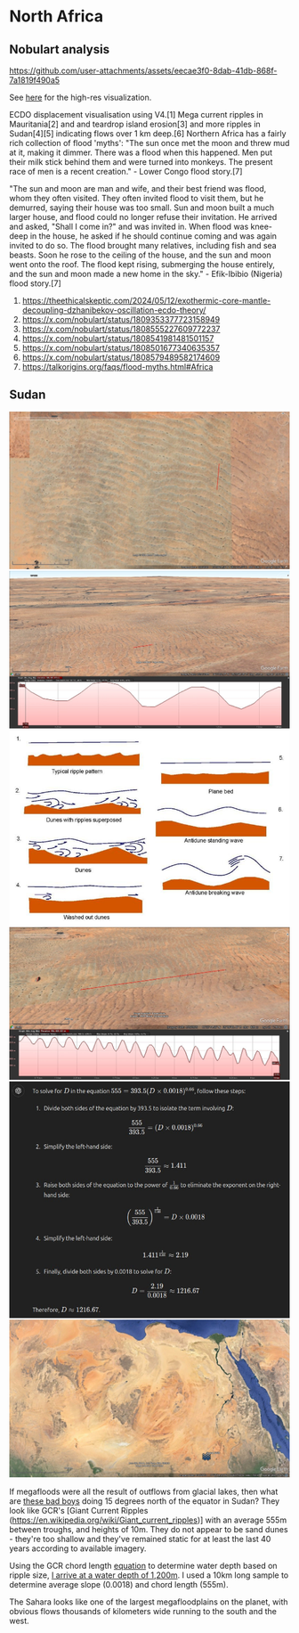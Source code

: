 # North Africa

## Nobulart analysis

https://github.com/user-attachments/assets/eecae3f0-8dab-41db-868f-7a1819f490a5

See [here](https://github.com/sovrynn/ecdo/tree/master/6-LITERATURE-MEDIA/nobulart/ecdo-visualizations) for the high-res visualization.

ECDO displacement visualisation using V4.[1] Mega current ripples in Mauritania[2] and and teardrop island erosion[3] and more ripples in Sudan[4][5] indicating flows over 1 km deep.[6] Northern Africa has a fairly rich collection of flood 'myths': "The sun once met the moon and threw mud at it, making it dimmer. There was a flood when this happened. Men put their milk stick behind them and were turned into monkeys. The present race of men is a recent creation." - Lower Congo flood story.[7]

"The sun and moon are man and wife, and their best friend was flood, whom they often visited. They often invited flood to visit them, but he demurred, saying their house was too small. Sun and moon built a much larger house, and flood could no longer refuse their invitation. He arrived and asked, "Shall I come in?" and was invited in. When flood was knee-deep in the house, he asked if he should continue coming and was again invited to do so. The flood brought many relatives, including fish and sea beasts. Soon he rose to the ceiling of the house, and the sun and moon went onto the roof. The flood kept rising, submerging the house entirely, and the sun and moon made a new home in the sky." - Efik-Ibibio (Nigeria) flood story.[7]

1. https://theethicalskeptic.com/2024/05/12/exothermic-core-mantle-decoupling-dzhanibekov-oscillation-ecdo-theory/
2. https://x.com/nobulart/status/1809353377723158949
3. https://x.com/nobulart/status/1808555227609772237
4. https://x.com/nobulart/status/1808541981481501157
5. https://x.com/nobulart/status/1808501677340635357
6. https://x.com/nobulart/status/1808579489582174609
7. https://talkorigins.org/faqs/flood-myths.html#Africa

## Sudan

![x](img/sudan1.jpg "sudan")
![x](img/sudan2.jpg "sudan")
![x](img/sudan3.jpg "sudan")
![x](img/sudan4.jpg "sudan")
![x](img/sudan5.jpg "sudan")
![x](img/sudan6.jpg "sudan")

If megafloods were all the result of outflows from glacial lakes, then what are [these bad boys](https://maps.app.goo.gl/oxieyw9w9C6P2Evz6) doing 15 degrees north of the equator in Sudan? They look like GCR's [Giant Current Ripples (https://en.wikipedia.org/wiki/Giant_current_ripples)] with an average 555m between troughs, and heights of 10m. They do not appear to be sand dunes - they're too shallow and they've remained static for at least the last 40 years according to available imagery. 

Using the GCR chord length [equation](https://pubs.geoscienceworld.org/gsa/books/book/275/chapter-abstract/3795280/Paleohydrology-and-Sedimentology-of-Lake-Missoula) to determine water depth based on ripple size, [I arrive at a water depth of 1,200m](https://chatgpt.com/share/6c38d048-e4fa-4e39-911d-bce8caf0eef4). I used a 10km long sample to determine average slope (0.0018) and chord length (555m).

The Sahara looks like one of the largest megafloodplains on the planet, with obvious flows thousands of kilometers wide running to the south and the west.

